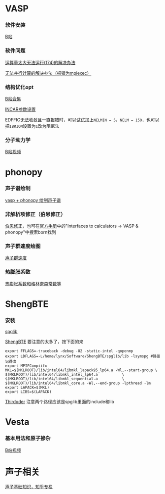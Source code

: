 # VASP

### 软件安装

[B站](https://www.bilibili.com/video/BV1uRPKeNE4i/?spm_id_from=333.1387.homepage.video_card.click&vd_source=40a48245864eb8114b1d1e6e1c6113e7)

### 软件问题

[运算量太大无法运行(174)的解决办法](https://blog.csdn.net/lwl_666/article/details/82699759)

[无法并行计算的解决办法（报错为mpiexec）](http://bbs.keinsci.com/thread-16082-1-1.html)

### 结构优化opt

[B站合集](https://www.bilibili.com/opus/1006527467019567136)

[INCAR参数设置](https://mp.weixin.qq.com/s?__biz=MzkwNTM5MTI2NA==&mid=2247483665&idx=1&sn=7bf4a90aae37dec15bbd3e6afe881f87&chksm=c0f93cdef78eb5c8a2b46da38a2dc1bf141fb03caf88c34250832823812fc91d309f2aa5ad6a&scene=21#wechat_redirect)

EDFFIG无法收敛且一直报错时，可以试试加上`NELMIN = 5`，`NELM = 150`，也可以把`IBRION`设置为`1`改为阻尼法

### 分子动力学

[B站视频](https://www.bilibili.com/video/BV1R4txetEGX/?vd_source=40a48245864eb8114b1d1e6e1c6113e7)






# phonopy

### 声子谱绘制

[vasp + phonopy 绘制声子谱](https://zhuanlan.zhihu.com/p/481680637)

### 非解析项修正（伯恩修正）

[伯恩修正](https://blog.csdn.net/icehoqion/article/details/130182336)，也可在[官方手册](https://phonopy.github.io/phonopy/vasp.html)中的"Interfaces to calculators -> VASP & phonopy"中搜索born找到

### 声子群速度绘图

[声子群速度](https://blog.csdn.net/icehoqion/article/details/131843370)

### 热膨胀系数

[热膨胀系数和格林奈森常数等](https://blog.csdn.net/icehoqion/article/details/131506119)





# ShengBTE
### 安装

[spglib](https://www.bilibili.com/opus/830089132724191235)

[ShengBTE](https://blog.csdn.net/icehoqion/article/details/125183366)
要注意的太多了，按下面的来
```
export FFLAGS=-traceback -debug -O2 -static-intel -qopenmp
export LDFLAGS=-L/home/lynx/Software/ShengBTE/spglib/lib -lsymspg #路径记得改
export MPIFC=mpiifx
MKL=$(MKLROOT)/lib/intel64/libmkl_lapack95_lp64.a -Wl,--start-group \
$(MKLROOT)/lib/intel64/libmkl_intel_lp64.a           \
$(MKLROOT)/lib/intel64/libmkl_sequential.a           \
$(MKLROOT)/lib/intel64/libmkl_core.a -Wl,--end-group -lpthread -lm
export LAPACK=$(MKL)
export LIBS=$(LAPACK)
```

[Thirdoder](https://zhuanlan.zhihu.com/p/682630507)
注意两个路径应该是spglib里面的include和lib





# Vesta

### 基本用法和原子掺杂

[B站视频](https://www.bilibili.com/video/BV1nh411G7Kf/?spm_id_from=333.337.search-card.all.click&vd_source=40a48245864eb8114b1d1e6e1c6113e7)





# 声子相关

[声子基础知识，知乎专栏](https://zhuanlan.zhihu.com/p/658851809)